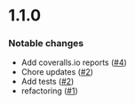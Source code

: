 # 1.1.0

### Notable changes

* Add coveralls.io reports ([#4](https://github.com/angular/angular/issues/5))
* Chore updates ([#2](https://github.com/angular/angular/issues/3))
* Add tests ([#2](https://github.com/angular/angular/issues/2))
* refactoring ([#1](https://github.com/angular/angular/issues/1))
